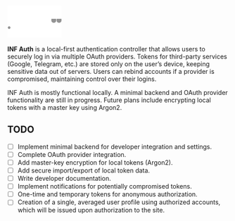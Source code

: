![](./public/full-logo.png)

**INF Auth** is a local-first authentication controller that allows users to securely log in via multiple OAuth providers. Tokens for third-party services (Google, Telegram, etc.) are stored only on the user’s device, keeping sensitive data out of servers. Users can rebind accounts if a provider is compromised, maintaining control over their logins.

INF Auth is mostly functional locally. A minimal backend and OAuth provider functionality are still in progress. Future plans include encrypting local tokens with a master key using Argon2.

## TODO

* [ ] Implement minimal backend for developer integration and settings.
* [ ] Complete OAuth provider integration.
* [ ] Add master-key encryption for local tokens (Argon2).
* [ ] Add secure import/export of local token data.
* [ ] Write developer documentation.
* [ ] Implement notifications for potentially compromised tokens.
* [ ] One-time and temporary tokens for anonymous authorization.
* [ ] Creation of a single, averaged user profile using authorized accounts, which will be issued upon authorization to the site.
